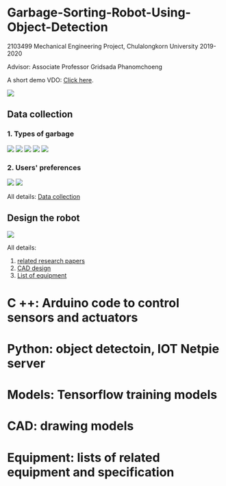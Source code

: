 # Garbage-Sorting-Robot-Using-Object-Detection
2103499 Mechanical Engineering Project, Chulalongkorn University  2019-2020

Advisor: Associate Professor Gridsada Phanomchoeng

A short demo VDO: [Click here](https://www.youtube.com/watch?v=DpFVvP5Zfqo).

![](Images/gstMain.png)

## Data collection
### 1. Types of garbage

![](Images/gstPlastic.png)
![](Images/gstPaper.png)
![](Images/gstAluminium.png)
![](Images/gstOthers.png)
![](Images/gstGarbageGraph.png)

### 2. Users' preferences

![](Images/gstUserSurvey.png)
![](Images/gstUserPref.png)

All details: [Data collection](https://github.com/saeth40/Garbage-Sorting-Robot-Using-Object-Detection/tree/main/Survey%20data)

## Design the robot

![](Images/gstCad.png)

All details:
1. [related research papers](https://github.com/saeth40/Garbage-Sorting-Robot-Using-Object-Detection/tree/main/Related%20research%20papers)
2. [CAD design](https://github.com/saeth40/Garbage-Sorting-Robot-Using-Object-Detection/tree/main/CAD)
3. [List of equipment](https://github.com/saeth40/Garbage-Sorting-Robot-Using-Object-Detection/tree/main/Equipment)


# C ++: Arduino code to control sensors and actuators

# Python: object detectoin, IOT Netpie server

# Models: Tensorflow training models

# CAD: drawing models

# Equipment: lists of related equipment and specification
